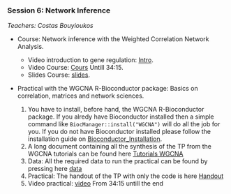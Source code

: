 ### Session 6: Network Inference

*Teachers: Costas Bouyioukos*

- Course: Network inference with the Weighted Correlation Network Analysis.
    - Video introduction to gene regulation: [Intro](https://www.youtube.com/watch?v=_-ikACMbbxE&feature=youtu.be&t=2250).
    - Video Course: [Cours](https://www.youtube.com/watch?v=2f6UubLLoUk) Untill 34:15.
    - Slides Course: [slides](../../2020/session5/WGCNA_seance5.pdf).

- Practical with the WGCNA R-Bioconductor package: Basics on correlation, matrices and network sciences.
    1. You have to install, before hand, the WGCNA R-Bioconductor package. If you alredy have Bioconductor installed then a simple command like `BiocManager::install("WGCNA")` will do all the job for you. If you do not have Bioconductor installed please follow the installation guide on [Bioconductor\_Installation](http://bioconductor.org/install/).
    2. A long  document containing all the synthesis of the TP from the WGCNA tutorials can be found here [Tutorials WGCNA](../../2020/session5/prerequisites/)
    3. Data: All the required data to run the practical can be found by pressing here [data](../../2020/session5/data/)
    4. Practical: The handout of the TP with only the code is here [Handout](Network_Inference_with_WGCNA.pdf)
    5. Video practical: [video](https://www.youtube.com/watch?v=2f6UubLLoUk&t=2054) From 34:15 untill the end

